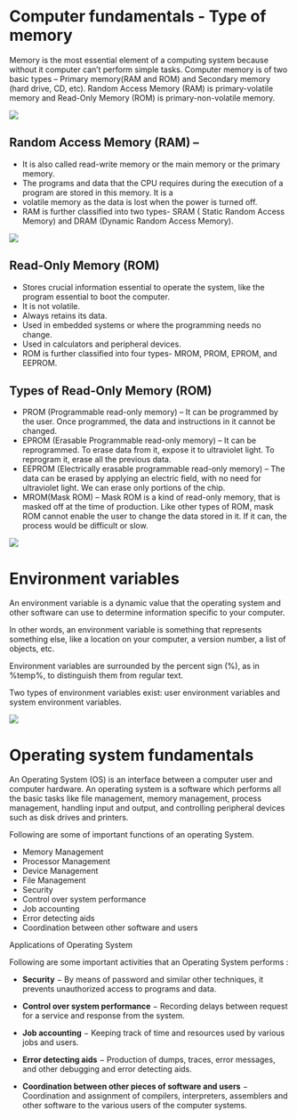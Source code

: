 # Computer fundamentals - Type of memory

Memory is the most essential element of a computing system because without it computer can’t perform simple tasks.
Computer memory is of two basic types – Primary memory(RAM and ROM) and Secondary memory (hard drive, CD, etc). Random
Access Memory (RAM) is primary-volatile memory and Read-Only Memory (ROM) is primary-non-volatile memory.

<img src="https://media.geeksforgeeks.org/wp-content/uploads/memory.png">

## Random Access Memory (RAM) –

- It is also called read-write memory or the main memory or the primary memory.
- The programs and data that the CPU requires during the execution of a program are stored in this memory. It is a
- volatile memory as the data is lost when the power is turned off.
- RAM is further classified into two types- SRAM (
  Static Random Access Memory) and DRAM (Dynamic Random Access Memory).

<img src="https://media.geeksforgeeks.org/wp-content/uploads/difference-1.png">

## Read-Only Memory (ROM)

- Stores crucial information essential to operate the system, like the program essential to boot the computer.
- It is not volatile.
- Always retains its data.
- Used in embedded systems or where the programming needs no change.
- Used in calculators and peripheral devices.
- ROM is further classified into four types- MROM, PROM, EPROM, and EEPROM.

## Types of Read-Only Memory (ROM)

- PROM (Programmable read-only memory) – It can be programmed by the user. Once programmed, the data and instructions in
  it cannot be changed.
- EPROM (Erasable Programmable read-only memory) – It can be reprogrammed. To erase data from it, expose it to
  ultraviolet light. To reprogram it, erase all the previous data.
- EEPROM (Electrically erasable programmable read-only memory) – The data can be erased by applying an electric field,
  with no need for ultraviolet light. We can erase only portions of the chip.
- MROM(Mask ROM) – Mask ROM is a kind of read-only memory, that is masked off at the time of production. Like other
  types of ROM, mask ROM cannot enable the user to change the data stored in it. If it can, the process would be
  difficult or slow.

<img src="https://media.geeksforgeeks.org/wp-content/uploads/ram.png">

# Environment variables

An environment variable is a dynamic value that the operating system and other software can use to determine information
specific to your computer.

In other words, an environment variable is something that represents something else, like a location on your computer, a
version number, a list of objects, etc.

Environment variables are surrounded by the percent sign (%), as in %temp%, to distinguish them from regular text.

Two types of environment variables exist: user environment variables and system environment variables.

<img src="https://twilio-cms-prod.s3.amazonaws.com/images/AqsRGon0Ywv2SAxmA-qERzFVwZKXuefu08WPDw0Tw7ffus.width-500.png">

# Operating system fundamentals

An Operating System (OS) is an interface between a computer user and computer hardware. An operating system is a
software which performs all the basic tasks like file management, memory management, process management, handling input
and output, and controlling peripheral devices such as disk drives and printers.

Following are some of important functions of an operating System.

- Memory Management
- Processor Management
- Device Management
- File Management
- Security
- Control over system performance
- Job accounting
- Error detecting aids
- Coordination between other software and users

Applications of Operating System

Following are some important activities that an Operating System performs :

- **Security** − By means of password and similar other techniques, it prevents unauthorized access to programs and data.

- **Control over system performance** − Recording delays between request for a service and response from the system.

- **Job accounting** − Keeping track of time and resources used by various jobs and users.

- **Error detecting aids** − Production of dumps, traces, error messages, and other debugging and error detecting aids.

- **Coordination between other pieces of software and users** − Coordination and assignment of compilers, interpreters, assemblers
  and other software to the various users of the computer systems.

